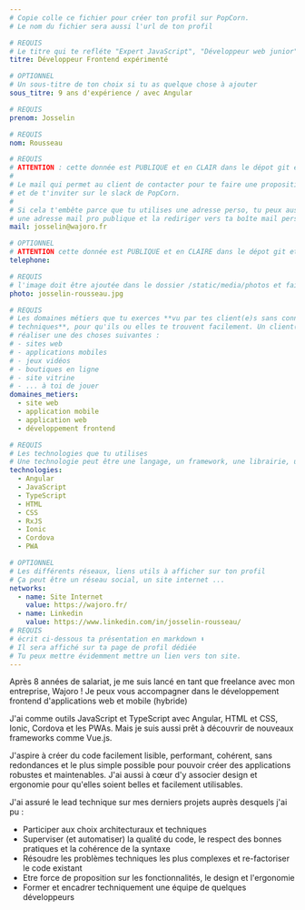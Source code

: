 ```yaml
---
# Copie colle ce fichier pour créer ton profil sur PopCorn.
# Le nom du fichier sera aussi l'url de ton profil

# REQUIS
# Le titre qui te refléte "Expert JavaScript", "Développeur web junior"
titre: Développeur Frontend expérimenté

# OPTIONNEL
# Un sous-titre de ton choix si tu as quelque chose à ajouter
sous_titre: 9 ans d'expérience / avec Angular

# REQUIS
prenom: Josselin

# REQUIS
nom: Rousseau

# REQUIS
# ATTENTION : cette donnée est PUBLIQUE et en CLAIR dans le dépot git et sur le site
#
# Le mail qui permet au client de contacter pour te faire une proposition de projet
# et de t'inviter sur le slack de PopCorn.
#
# Si cela t'embête parce que tu utilises une adresse perso, tu peux aussi te créer
# une adresse mail pro publique et la rediriger vers ta boîte mail perso
mail: josselin@wajoro.fr

# OPTIONNEL
# ATTENTION cette donnée est PUBLIQUE et en CLAIRE dans le dépot git et sur le site
telephone:

# REQUIS
# l'image doit être ajoutée dans le dossier /static/media/photos et faire moins de 100ko !
photo: josselin-rousseau.jpg

# REQUIS
# Les domaines métiers que tu exerces **vu par tes client(e)s sans connaissances
# techniques**, pour qu'ils ou elles te trouvent facilement. Un client(e) veut par exemple
# réaliser une des choses suivantes :
# - sites web
# - applications mobiles
# - jeux vidéos
# - boutiques en ligne
# - site vitrine
# - ... à toi de jouer
domaines_metiers:
  - site web
  - application mobile
  - application web
  - développement frontend

# REQUIS
# Les technologies que tu utilises
# Une technologie peut être une langage, un framework, une librairie, un CMS ...
technologies:
  - Angular
  - JavaScript
  - TypeScript
  - HTML
  - CSS
  - RxJS
  - Ionic
  - Cordova
  - PWA

# OPTIONNEL
# Les différents réseaux, liens utils à afficher sur ton profil
# Ça peut être un réseau social, un site internet ...
networks:
  - name: Site Internet
    value: https://wajoro.fr/
  - name: Linkedin
    value: https://www.linkedin.com/in/josselin-rousseau/
# REQUIS
# écrit ci-dessous ta présentation en markdown ⬇️
# Il sera affiché sur ta page de profil dédiée
# Tu peux mettre évidemment mettre un lien vers ton site.
---
```


Après 8 années de salariat, je me suis lancé en tant que freelance avec mon entreprise, Wajoro ! Je peux vous accompagner dans le développement frontend d'applications web et mobile (hybride)

J'ai comme outils JavaScript et TypeScript avec Angular, HTML et CSS, Ionic, Cordova et les PWAs. Mais je suis aussi prêt à découvrir de nouveaux frameworks comme Vue.js.

J'aspire à créer du code facilement lisible, performant, cohérent, sans redondances et le plus simple possible pour pouvoir créer des applications robustes et maintenables. J'ai aussi à cœur d'y associer design et ergonomie pour qu'elles soient belles et facilement utilisables.

J'ai assuré le lead technique sur mes derniers projets auprès desquels j'ai pu :
- Participer aux choix architecturaux et techniques
- Superviser (et automatiser) la qualité du code, le respect des bonnes pratiques et la cohérence de la syntaxe
- Résoudre les problèmes techniques les plus complexes et re-factoriser le code existant
- Etre force de proposition sur les fonctionnalités, le design et l'ergonomie
- Former et encadrer techniquement une équipe de quelques développeurs